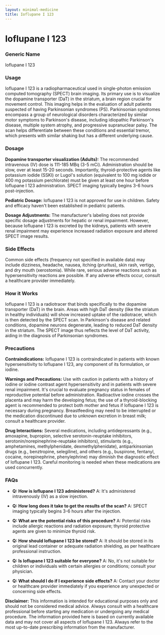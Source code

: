```yaml
---
layout: minimal-medicine
title: Ioflupane I 123
---
```


# Ioflupane I 123
### Generic Name
Ioflupane I 123

### Usage
Ioflupane I 123 is a radiopharmaceutical used in single-photon emission computed tomography (SPECT) brain imaging.  Its primary use is to visualize the dopamine transporter (DaT) in the striatum, a brain region crucial for movement control. This imaging helps in the evaluation of adult patients suspected of having Parkinsonian syndromes (PS).  Parkinsonian syndromes encompass a group of neurological disorders characterized by similar motor symptoms to Parkinson's disease, including  idiopathic Parkinson's disease, multiple system atrophy, and progressive supranuclear palsy.  The scan helps differentiate between these conditions and essential tremor, which presents with similar shaking but has a different underlying cause.

### Dosage
**Dopamine transporter visualization (Adults):** The recommended intravenous (IV) dose is 111-185 MBq (3-5 mCi).  Administration should be slow, over at least 15-20 seconds.  Importantly, thyroid-protective agents like potassium iodide (SSKI) or Lugol's solution (equivalent to 100 mg iodide or 400 mg potassium perchlorate) must be given at least one hour before Ioflupane I 123 administration. SPECT imaging typically begins 3-6 hours post-injection.

**Pediatric Dosage:** Ioflupane I 123 is not approved for use in children.  Safety and efficacy haven't been established in pediatric patients.

**Dosage Adjustments:** The manufacturer's labeling does not provide specific dosage adjustments for hepatic or renal impairment. However, because Ioflupane I 123 is excreted by the kidneys, patients with severe renal impairment may experience increased radiation exposure and altered SPECT image results.

### Side Effects
Common side effects (frequency not specified in available data) may include dizziness, headache, nausea, itching (pruritus), skin rash, vertigo, and dry mouth (xerostomia).  While rare, serious adverse reactions such as hypersensitivity reactions are possible. If any adverse effects occur, consult a healthcare provider immediately.


### How it Works
Ioflupane I 123 is a radiotracer that binds specifically to the dopamine transporter (DaT) in the brain.  Areas with high DaT density (like the striatum in healthy individuals) will show increased uptake of the radiotracer, which is then detected by the SPECT scan.  In Parkinson's disease and related conditions, dopamine neurons degenerate, leading to reduced DaT density in the striatum.  The SPECT image thus reflects the level of DaT activity, aiding in the diagnosis of Parkinsonian syndromes.

### Precautions
**Contraindications:** Ioflupane I 123 is contraindicated in patients with known hypersensitivity to Ioflupane I 123, any component of its formulation, or iodine.

**Warnings and Precautions:**  Use with caution in patients with a history of iodine or iodine contrast agent hypersensitivity and in patients with severe renal impairment.  It's crucial to evaluate pregnancy status in females of reproductive potential before administration.  Radioactive iodine crosses the placenta and may harm the developing fetus; the use of a thyroid-blocking agent is recommended to protect both mother and fetus if Ioflupane I 123 is necessary during pregnancy.  Breastfeeding may need to be interrupted or the medication discontinued due to unknown excretion in breast milk; consult a healthcare provider.

**Drug Interactions:** Several medications, including antidepressants (e.g., amoxapine, bupropion, selective serotonin-reuptake inhibitors, serotonin/norepinephrine-reuptake inhibitors), stimulants (e.g., amphetamines, methylphenidate, dexmethylphenidate),  antiparkinsonian drugs (e.g., benztropine, selegiline), and others (e.g., buspirone, fentanyl, cocaine, norepinephrine, phenylephrine) may diminish the diagnostic effect of Ioflupane I 123. Careful monitoring is needed when these medications are used concurrently.


### FAQs

* **Q: How is Ioflupane I 123 administered?**  A: It's administered intravenously (IV) as a slow injection.

* **Q: How long does it take to get the results of the scan?** A: SPECT imaging typically begins 3-6 hours after the injection.

* **Q: What are the potential risks of this procedure?** A:  Potential risks include allergic reactions and radiation exposure;  thyroid protective agents are given to minimize thyroid risk.

* **Q:  How should Ioflupane I 123 be stored?** A:  It should be stored in its original lead container or adequate radiation shielding, as per healthcare professional instruction.

* **Q: Is Ioflupane I 123 suitable for everyone?** A: No, it's not suitable for children or individuals with certain allergies or conditions; consult your physician.

* **Q: What should I do if I experience side effects?** A: Contact your doctor or healthcare provider immediately if you experience any unexpected or concerning side effects.


**Disclaimer:** This information is intended for educational purposes only and should not be considered medical advice. Always consult with a healthcare professional before starting any medication or undergoing any medical procedure.  The information provided here is based on currently available data and may not cover all aspects of Ioflupane I 123. Always refer to the most up-to-date prescribing information from the manufacturer.
